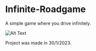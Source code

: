 # Infinite-Roadgame

A simple game where you drive infinitely. 

![Alt Text](Recording.gif)

Project was made in 30/1/2023.
